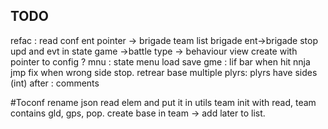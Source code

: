 ## TODO
refac :
	read conf
	ent pointer -> brigade
	team list brigade ent->brigade stop
	upd and evt in state
	game ->battle
	type -> behaviour
	view create with pointer to config ?
mnu :
	state menu
	load
	save
gme :
	lif bar  when hit
	nnja jmp fix when wrong side stop.
	retrear base
	multiple plyrs:
		plyrs have sides (int)
after :
	comments
	
	
#Toconf
	rename json read elem and put it in utils
	team init with read,
	team contains gld, gps, pop.
	create base in team -> add later to list.
